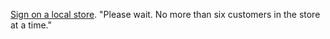 <a href="http://scripting.com/images/2020/03/15/woodstockMeatsSign.png">Sign on a local store</a>. "Please wait. No more than six customers in the store at a time."

